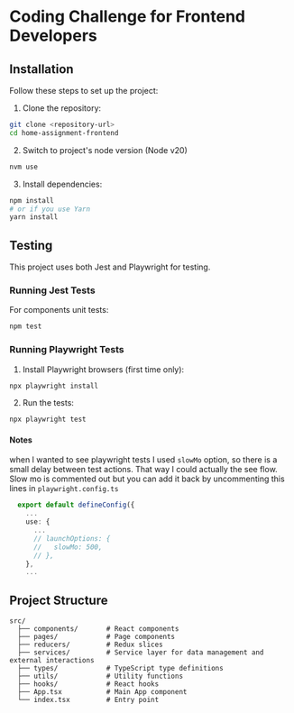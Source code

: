 # Coding Challenge for Frontend Developers

## Installation

Follow these steps to set up the project:

1. Clone the repository:

```bash
git clone <repository-url>
cd home-assignment-frontend
```

2. Switch to project's node version (Node v20)

```bash
nvm use
```

3. Install dependencies:

```bash
npm install
# or if you use Yarn
yarn install
```

## Testing

This project uses both Jest and Playwright for testing.

### Running Jest Tests

For components unit tests:

```bash
npm test
```

### Running Playwright Tests

1. Install Playwright browsers (first time only):

```bash
npx playwright install
```

2. Run the tests:

```bash
npx playwright test
```

#### Notes

when I wanted to see playwright tests I used `slowMo` option, so there is a small delay between test actions. That way I could actually the see flow. Slow mo is commented out but you can add it back by uncommenting this lines in `playwright.config.ts`

```ts
  export default defineConfig({
    ...
    use: {
      ...
      // launchOptions: {
      //   slowMo: 500,
      // },
    },
    ...
```

## Project Structure

```
src/
  ├── components/       # React components
  ├── pages/            # Page components
  ├── reducers/         # Redux slices
  ├── services/         # Service layer for data management and external interactions
  ├── types/            # TypeScript type definitions
  ├── utils/            # Utility functions
  ├── hooks/            # React hooks
  ├── App.tsx           # Main App component
  └── index.tsx         # Entry point
```
